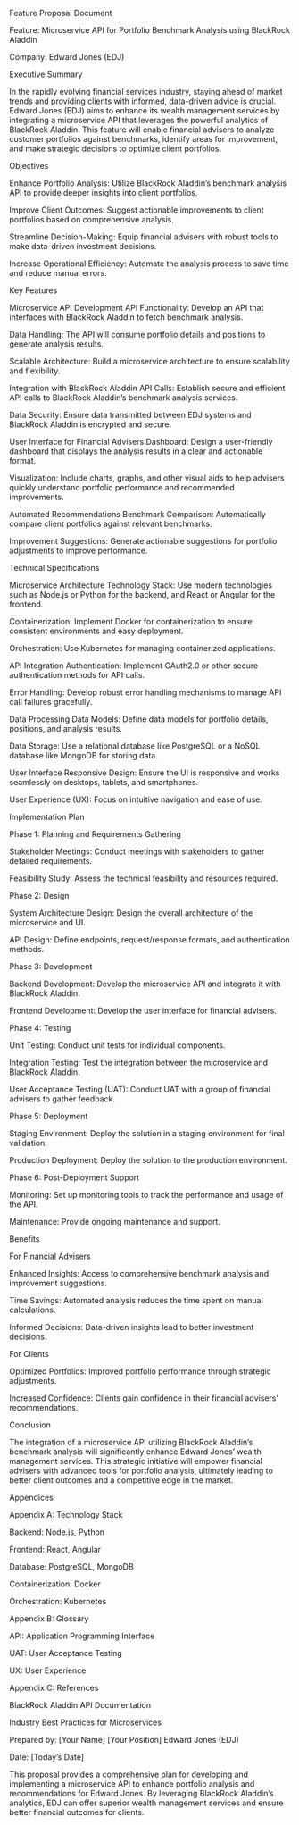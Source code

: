 Feature Proposal Document

Feature: Microservice API for Portfolio Benchmark Analysis using BlackRock Aladdin

Company: Edward Jones (EDJ)

Executive Summary

In the rapidly evolving financial services industry, staying ahead of market trends and providing clients with informed, data-driven advice is crucial. Edward Jones (EDJ) aims to enhance its wealth management services by integrating a microservice API that leverages the powerful analytics of BlackRock Aladdin. This feature will enable financial advisers to analyze customer portfolios against benchmarks, identify areas for improvement, and make strategic decisions to optimize client portfolios.

Objectives

Enhance Portfolio Analysis: Utilize BlackRock Aladdin’s benchmark analysis API to provide deeper insights into client portfolios.

Improve Client Outcomes: Suggest actionable improvements to client portfolios based on comprehensive analysis.

Streamline Decision-Making: Equip financial advisers with robust tools to make data-driven investment decisions.

Increase Operational Efficiency: Automate the analysis process to save time and reduce manual errors.

Key Features

Microservice API Development
API Functionality: Develop an API that interfaces with BlackRock Aladdin to fetch benchmark analysis.

Data Handling: The API will consume portfolio details and positions to generate analysis results.

Scalable Architecture: Build a microservice architecture to ensure scalability and flexibility.

Integration with BlackRock Aladdin
API Calls: Establish secure and efficient API calls to BlackRock Aladdin’s benchmark analysis services.

Data Security: Ensure data transmitted between EDJ systems and BlackRock Aladdin is encrypted and secure.

User Interface for Financial Advisers
Dashboard: Design a user-friendly dashboard that displays the analysis results in a clear and actionable format.

Visualization: Include charts, graphs, and other visual aids to help advisers quickly understand portfolio performance and recommended improvements.

Automated Recommendations
Benchmark Comparison: Automatically compare client portfolios against relevant benchmarks.

Improvement Suggestions: Generate actionable suggestions for portfolio adjustments to improve performance.

Technical Specifications

Microservice Architecture
Technology Stack: Use modern technologies such as Node.js or Python for the backend, and React or Angular for the frontend.

Containerization: Implement Docker for containerization to ensure consistent environments and easy deployment.

Orchestration: Use Kubernetes for managing containerized applications.

API Integration
Authentication: Implement OAuth2.0 or other secure authentication methods for API calls.

Error Handling: Develop robust error handling mechanisms to manage API call failures gracefully.

Data Processing
Data Models: Define data models for portfolio details, positions, and analysis results.

Data Storage: Use a relational database like PostgreSQL or a NoSQL database like MongoDB for storing data.

User Interface
Responsive Design: Ensure the UI is responsive and works seamlessly on desktops, tablets, and smartphones.

User Experience (UX): Focus on intuitive navigation and ease of use.

Implementation Plan

Phase 1: Planning and Requirements Gathering

Stakeholder Meetings: Conduct meetings with stakeholders to gather detailed requirements.

Feasibility Study: Assess the technical feasibility and resources required.

Phase 2: Design

System Architecture Design: Design the overall architecture of the microservice and UI.

API Design: Define endpoints, request/response formats, and authentication methods.

Phase 3: Development

Backend Development: Develop the microservice API and integrate it with BlackRock Aladdin.

Frontend Development: Develop the user interface for financial advisers.

Phase 4: Testing

Unit Testing: Conduct unit tests for individual components.

Integration Testing: Test the integration between the microservice and BlackRock Aladdin.

User Acceptance Testing (UAT): Conduct UAT with a group of financial advisers to gather feedback.

Phase 5: Deployment

Staging Environment: Deploy the solution in a staging environment for final validation.

Production Deployment: Deploy the solution to the production environment.

Phase 6: Post-Deployment Support

Monitoring: Set up monitoring tools to track the performance and usage of the API.

Maintenance: Provide ongoing maintenance and support.

Benefits

For Financial Advisers

Enhanced Insights: Access to comprehensive benchmark analysis and improvement suggestions.

Time Savings: Automated analysis reduces the time spent on manual calculations.

Informed Decisions: Data-driven insights lead to better investment decisions.

For Clients

Optimized Portfolios: Improved portfolio performance through strategic adjustments.

Increased Confidence: Clients gain confidence in their financial advisers’ recommendations.

Conclusion

The integration of a microservice API utilizing BlackRock Aladdin’s benchmark analysis will significantly enhance Edward Jones’ wealth management services. This strategic initiative will empower financial advisers with advanced tools for portfolio analysis, ultimately leading to better client outcomes and a competitive edge in the market.

Appendices

Appendix A: Technology Stack

Backend: Node.js, Python

Frontend: React, Angular

Database: PostgreSQL, MongoDB

Containerization: Docker

Orchestration: Kubernetes

Appendix B: Glossary

API: Application Programming Interface

UAT: User Acceptance Testing

UX: User Experience

Appendix C: References

BlackRock Aladdin API Documentation

Industry Best Practices for Microservices

Prepared by: [Your Name] [Your Position] Edward Jones (EDJ)

Date: [Today’s Date]

This proposal provides a comprehensive plan for developing and implementing a microservice API to enhance portfolio analysis and recommendations for Edward Jones. By leveraging BlackRock Aladdin’s analytics, EDJ can offer superior wealth management services and ensure better financial outcomes for clients.